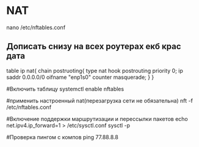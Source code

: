 # NAT
nano /etc/nftables.conf

## Дописать снизу на всех роутерах екб крас дата
table ip nat{
    chain postruoting{
    type nat hook postrouting priority 0;
    ip saddr 0.0.0.0/0 oifname "enp1s0" counter masquerade;
    }
}

#Включить таблицу
systemctl enable nftables

#применить настроенный nat(перезагрузка сети не обязательна)
nft -f /etc/nftables.conf

#Включение поддержки маршрутизации и перессылки пакетов 
echo net.ipv4.ip_forward=1 > /etc/sysctl.conf
sysctl -p

#Проверка пингом с компов
ping 77.88.8.8
